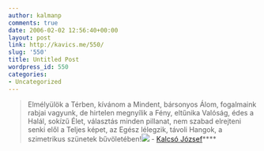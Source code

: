```yaml
---
author: kalmanp
comments: true
date: 2006-02-02 12:56:40+00:00
layout: post
link: http://kavics.me/550/
slug: '550'
title: Untitled Post
wordpress_id: 550
categories:
- Uncategorized
---
```


> Elmélyülök a Térben, kívánom a Mindent, bársonyos Álom, fogalmaink rabjai vagyunk, de hirtelen megnyílik a Fény, eltűnika Valóság, édes a Halál, sokízű Élet, választás minden pillanat, nem szabad elrejteni senki elől a Teljes képet, az Egész lélegzik, távoli Hangok, a szimetrikus szünetek bűvöletében!![](http://kavics.freeblog.hu/Files/%21%21vagyJPG.JPG) - [Kalcsó József](http://www.festomuvesz.hu/kalcso/kalcso.htm)****
